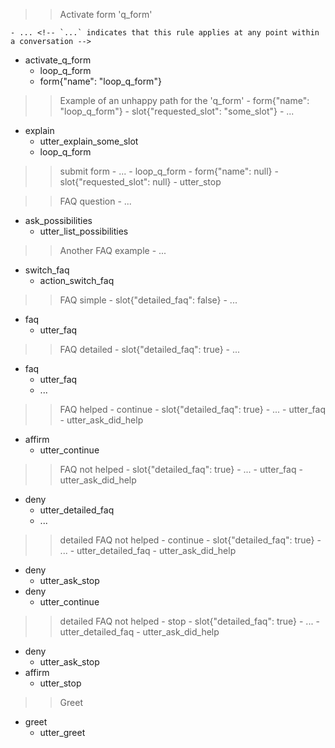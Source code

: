 <!-- each story starting with `>>` will be perceived as independent rule -->

>> Activate form 'q_form'
<!-- required slots for q_form are listed in the domain. -->
    - ... <!-- `...` indicates that this rule applies at any point within a conversation -->
* activate_q_form  <!-- like request_restaurant -->
    - loop_q_form  <!-- Activate and run form -->
    - form{"name": "loop_q_form"}


>> Example of an unhappy path for the 'q_form'
    - form{"name": "loop_q_form"} <!-- condition that form is active-->
    - slot{"requested_slot": "some_slot"}  <!-- some condition -->
    - ...
* explain                          <!-- can be anything -->
    - utter_explain_some_slot
    - loop_q_form


>> submit form
    - ...
    - loop_q_form <!-- condition that form is active -->
    - form{"name": null}
    - slot{"requested_slot": null}
    - utter_stop  <!-- can be any action -->


>> FAQ question
    - ...
* ask_possibilities
    - utter_list_possibilities


>> Another FAQ example
    - ...
* switch_faq
    - action_switch_faq


>> FAQ simple
    - slot{"detailed_faq": false}
    - ... <!-- indicator that there might be a story before hand -->
* faq
    - utter_faq
<!-- no ... means predict action_listen here -->


>> FAQ detailed
    - slot{"detailed_faq": true}
    - ...
* faq
    - utter_faq
    - ... <!-- don't predict action_listen by the rule -->


>> FAQ helped - continue
    - slot{"detailed_faq": true}
    - ...  <!-- putting actions before ... shouldn't be allowed -->
    - utter_faq
    - utter_ask_did_help  <!--problem: it will learn that after utter_faq goes utter_ask_did_help -->
* affirm
    - utter_continue


>> FAQ not helped
    - slot{"detailed_faq": true}
    - ...
    - utter_faq
    - utter_ask_did_help
* deny
    - utter_detailed_faq
    - ...  <!-- indicator that the story is continued, no action_listen -->
 

>> detailed FAQ not helped - continue
    - slot{"detailed_faq": true}
    - ...
    - utter_detailed_faq
    - utter_ask_did_help
* deny
    - utter_ask_stop
* deny
    - utter_continue


>> detailed FAQ not helped - stop
    - slot{"detailed_faq": true}
    - ...
    - utter_detailed_faq
    - utter_ask_did_help
* deny
    - utter_ask_stop
* affirm
    - utter_stop


>> Greet
<!-- lack of ... is story start indicator condition -->
* greet
    - utter_greet
